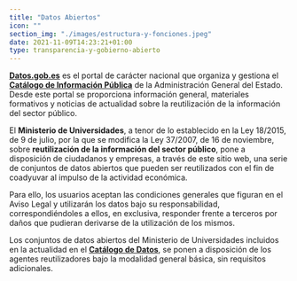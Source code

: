 ```yaml
---
title: "Datos Abiertos"
icon: ""
section_img: "./images/estructura-y-fonciones.jpeg"
date: 2021-11-09T14:23:21+01:00
type: transparencia-y-gobierno-abierto
---
```


**[Datos.gob.es](https://datos.gob.es/)** es el portal de carácter nacional que organiza y gestiona el **[Catálogo de Información Pública](https://datos.gob.es/catalogo)** de la Administración General del Estado. Desde este portal se proporciona información general, materiales formativos y noticias de actualidad sobre la reutilización de la información del sector público.  

El **Ministerio de Universidades**, a tenor de lo establecido en la Ley 18/2015, de 9 de julio, por la que se modifica la  Ley 37/2007, de 16 de noviembre, sobre **reutilización de la información del sector público**, pone a disposición de ciudadanos y empresas, a través de este sitio web, una serie de conjuntos de datos abiertos que pueden ser reutilizados con el fin de coadyuvar al impulso de la actividad económica.  

Para ello, los usuarios aceptan las condiciones generales que figuran en el Aviso Legal y utilizarán los datos bajo su responsabilidad, correspondiéndoles a ellos, en exclusiva, responder frente a terceros por daños que pudieran derivarse de la utilización de los mismos.  

Los conjuntos de datos abiertos del Ministerio de Universidades incluidos en la actualidad en el **[Catálogo de Datos](https://datos.gob.es/es/catalogo?_publisher_display_name_limit=0&publisher_display_name=Ministerio+de+Universidades)**, se ponen a disposición de los agentes reutilizadores bajo la modalidad general básica, sin requisitos adicionales. 